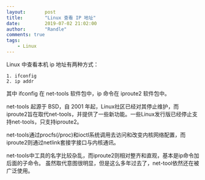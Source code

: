```yaml
---
layout:       post
title:        "Linux 查看 IP 地址"
date:         2019-07-02 21:02:00
author:       "Randle"
comments: true
tags:
    - Linux
---
```

Linux 中查看本机 ip 地址有两种方式：

```shell
1. ifconfig
2. ip addr
```

其中 ifconfig 在 net-tools 软件包中，ip 命令在 iproute2 软件包中。

net-tools 起源于 BSD，自 2001 年起，Linux社区已经对其停止维护，而iproute2旨在取代net-tools，并提供了一些新功能。一些Linux发行版已经停止支持net-tools，只支持iproute2。

net-tools通过procfs(/proc)和ioctl系统调用去访问和改变内核网络配置，而iproute2则通过netlink套接字接口与内核通讯。

net-tools中工具的名字比较杂乱，而iproute2则相对整齐和直观，基本是ip命令加后面的子命令。
虽然取代意图很明显，但是这么多年过去了，net-tool依然还在被广泛使用。